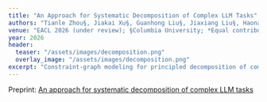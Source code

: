 ```yaml
---
title: "An Approach for Systematic Decomposition of Complex LLM Tasks"
authors: "Tianle Zhou§, Jiakai Xu§, Guanhong Liu§, Jiaxiang Liu§, Haonan Wang§, Eugene Wu*§"
venue: "EACL 2026 (under review); §Columbia University; *Equal contribution with first authors"
year: 2026
header:
  teaser: "/assets/images/decomposition.png"
  overlay_image: "/assets/images/decomposition.png"
excerpt: "Constraint-graph modeling for principled decomposition of complex LLM tasks."
---
```


Preprint: [An approach for systematic decomposition of complex LLM tasks](https://arxiv.org/pdf/2510.07772)


